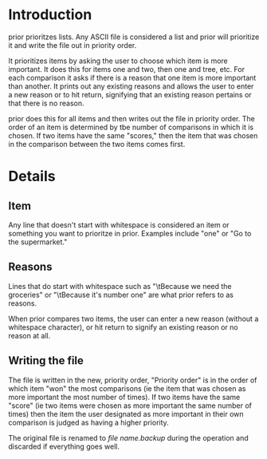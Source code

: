 # Introduction

prior prioritzes lists.  Any ASCII file is considered a list and prior will prioritize it and write the file out in
priority order.


It prioritizes items by asking the user to choose which item is more important.  It does this for items one and two,
then one and tree, etc.  For each comparison it asks if there is a reason that one item is more important than
another.  It prints out any existing reasons and allows the user to enter a new reason or to hit return, signifying that 
an existing reason pertains or that there is no reason.

prior does this for all items and then writes out the file in priority order.  The order of an item is determined
by tbe number of comparisons in which it is chosen.  If two items have the same "scores," then the item that was chosen 
in the comparison between the two items comes first.

# Details

## Item

Any line that doesn't start with whitespace is considered an item or something you want to prioritze in prior.  Examples
include "one" or "Go to the supermarket."

## Reasons

Lines that do start with whitespace such as "\\tBecause we need the groceries" or "\\tBecause it's number one" are what
prior refers to as reasons.

When prior compares two items, the user can enter a new reason (without a whitespace character), or hit return to
signify an existing reason or no reason at all.

## Writing the file

The file is written in the new, priority order,  "Priority order" is in the order of which item "won" the most
comparisons (ie the item that was chosen as more important the most number of times).  If two items have the same
"score" (ie two items were chosen as more important the same number of times) then the item the user designated as
more important in their own comparison is judged as having a higher priority.

The original file is renamed to *file name.backup*
during the operation and discarded if everything goes well. 